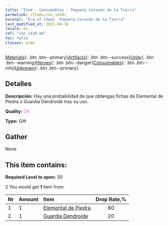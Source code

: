 ```yaml
---
title: "Item - Consumables - Paquete Corazón de la Tierra"
permalink: /Items/con_1410/
excerpt: "Era of Chaos  Paquete Corazón de la Tierra"
last_modified_at: 2021-04-16
locale: es
ref: "con_1410.md"
toc: false
classes: wide
---
```

 [Materials](/es/Items/){: .btn .btn--primary}[Artifacts](/es/Items/Artifacts/){: .btn .btn--success}[Units](/es/Items/Units/){: .btn .btn--warning}[Heroes](/es/Items/Heroes/){: .btn .btn--danger}[Consumables](/es/Items/Consumables/){: .btn .btn--info}[Unknown](/es/Items/Unknown/){: .btn .btn--primary}

## Detalles
 **Descripción:** Hay una probabilidad de que obtengas fichas de Elemental de Piedra o Guardia Dendroide tras su uso.

 **Quality:** <span style="color: #DA70D6">OK</span>

 **Type:** Gift

## Gather

  None

## This item contains:

 **Required Level to open:** 30

 2 You would get **1** item  from:

  | Nr | Amount |     Item    | Drop Rate,% |
  |:---|:-------|:------------|:---------:|
  | 1 | 1 | [Elemental de Piedra](/es/Items/unt_266/) | 80 | 
  | 2 | 1 | [Guardia Dendroide](/es/Items/unt_203/) | 20 | 
